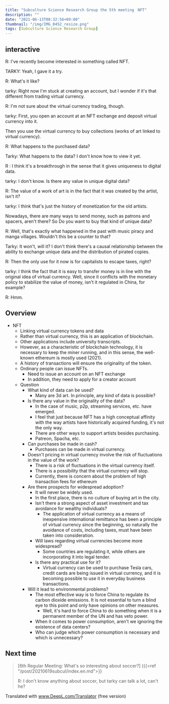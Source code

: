 ```yaml
---
title: "Subculture Science Research Group the 5th meeting　NFT"
description: ""
date: "2021-06-13T08:32:56+09:00"
thumbnail: "/img/IMG_0452_resize.png"
tags: [Subculture Science Research Group]
---
```

## interactive

R: I've recently become interested in something called NFT.

TARKY: Yeah, I gave it a try.

R: What's it like?

tarky: Right now I'm stuck at creating an account, but I wonder if it's that different from trading virtual currency.

R: I'm not sure about the virtual currency trading, though.

tarky: First, you open an account at an NFT exchange and deposit virtual currency into it.

Then you use the virtual currency to buy collections (works of art linked to virtual currency).

R: What happens to the purchased data?

Tarky: What happens to the data? I don't know how to view it yet.

R : I think it's a breakthrough in the sense that it gives uniqueness to digital data.

tarky: I don't know. Is there any value in unique digital data?

R: The value of a work of art is in the fact that it was created by the artist, isn't it?

tarky: I think that's just the history of monetization for the old artists.

Nowadays, there are many ways to send money, such as patrons and spacers, aren't there? So
Do you want to buy that kind of unique data?

R: Well, that's exactly what happened in the past with music piracy and manga villages. Wouldn't this be a counter to that?

Tarky: It won't, will it? I don't think there's a causal relationship between the ability to exchange unique data and the distribution of pirated copies.

R: Then the only use for it now is for capitalists to escape taxes, right?

tarky: I think the fact that it is easy to transfer money is in line with the original idea of virtual currency. Well, since it conflicts with the monetary policy to stabilize the value of money, isn't it regulated in China, for example?

R: Hmm.

## Overview
- NFT
  - Linking virtual currency tokens and data
  - Rather than virtual currency, this is an application of blockchain.
  - Other applications include university transcripts.
  - However, as a characteristic of blockchain technology, it is necessary to keep the miner running, and in this sense, the well-known ethereum is mostly used (2021).
  - A history of transactions will ensure the originality of the token.
  - Ordinary people can issue NFTs.
    - Need to issue an account on an NFT exchange
    - In addition, they need to apply for a creator account
  - Question
    - What kind of data can be used?
      - Many are 3d art. In principle, any kind of data is possible?
    - Is there any value in the originality of the data?
      - In the case of music, p2p, streaming services, etc. have emerged.
      - I feel that just because NFT has a high conceptual affinity with the way artists have historically acquired funding, it's not the only way.
      - There are other ways to support artists besides purchasing.
      - Patreon, Spacha, etc.
    - Can purchases be made in cash?
      - Purchases can be made in virtual currency.
    - Doesn't pricing in virtual currency involve the risk of fluctuations in the value of the work?
      - There is a risk of fluctuations in the virtual currency itself.
      - There is a possibility that the virtual currency will stop.
      - Currently, there is concern about the problem of high transaction fees for ethereum
    - Are there prospects for widespread adoption?
      - It will never be widely used.
      - In the first place, there is no culture of buying art in the city.
      - Isn't there a strong aspect of asset investment and tax avoidance for wealthy individuals?
        - The application of virtual currency as a means of inexpensive international remittance has been a principle of virtual currency since the beginning, so naturally the avoidance of costs, including taxes, must have been taken into consideration.
      - Will laws regarding virtual currencies become more widespread?
        - Some countries are regulating it, while others are incorporating it into legal tender.
      - Is there any practical use for it?
        - Virtual currency can be used to purchase Tesla cars, credit cards are being issued in virtual currency, and it is becoming possible to use it in everyday business transactions.
    - Will it lead to environmental problems?
      - The most effective way is to force China to regulate its carbon dioxide emissions. It is not essential to turn a blind eye to this point and only have opinions on other measures.
        - Well, it's hard to force China to do something when it is a permanent member of the UN and has veto power.
      - When it comes to power consumption, aren't we ignoring the existence of data centers?
      - Who can judge which power consumption is necessary and which is unnecessary?

## Next time
> [6th Regular Meeting: What's so interesting about soccer?] ({{<ref "/post/20210619subcul/index.en.md">}}
> 
> R: I don't know anything about soccer, but tarky can talk a lot, can't he?

Translated with www.DeepL.com/Translator (free version)